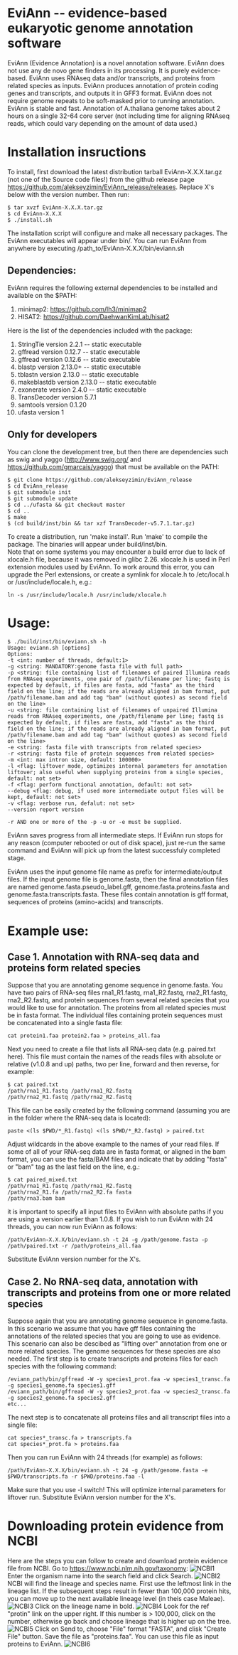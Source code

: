 # EviAnn -- evidence-based eukaryotic genome annotation software

EviAnn (Evidence Annotation) is a novel annotation software.  EviAnn does not use any de novo gene finders in its processing.  It is purely evidence-based.  EviAnn uses RNAseq data and/or transcripts, and proteins from related species as inputs.  EviAnn produces annotation of protein coding genes and transcripts, and outputs it in GFF3 format.  EviAnn does not require genome repeats to be soft-masked prior to running annotation.  EviAnn is stable and fast. Annotation of A.thaliana genome takes about 2 hours on a single 32-64 core server (not including time for aligning RNAseq reads, which could vary depending on the amount of data used.) 

# Installation insructions

To install, first download the latest distribution tarball EviAnn-X.X.X.tar.gz (not one of the Source code files!) from the github release page https://github.com/alekseyzimin/EviAnn_release/releases. Replace X's below with the version number. Then run:
```
$ tar xvzf EviAnn-X.X.X.tar.gz
$ cd EviAnn-X.X.X
$ ./install.sh
```
The installation script will configure and make all necessary packages.  The EviAnn executables will appear under bin/.  You can run EviAnn from anywhere by executing /path_to/EviAnn-X.X.X/bin/eviann.sh

## Dependencies:

EviAnn requires the following external dependencies to be installed and available on the $PATH:

1. minimap2: https://github.com/lh3/minimap2
2. HISAT2: https://github.com/DaehwanKimLab/hisat2

Here is the list of the dependencies included with the package:

1. StringTie version 2.2.1 -- static executable
2. gffread version 0.12.7 -- static executable
3. gffread version 0.12.6 -- static executable
4. blastp version 2.13.0+ -- static executable
5. tblastn version 2.13.0 -- static executable
6. makeblastdb version 2.13.0 -- static executable
7. exonerate version 2.4.0 -- static executable
8. TransDecoder version 5.7.1
9. samtools version 0.1.20
10. ufasta version 1

## Only for developers

You can clone the development tree, but then there are dependencies such as swig and yaggo (http://www.swig.org/ and https://github.com/gmarcais/yaggo) that must be available on the PATH:

```
$ git clone https://github.com/alekseyzimin/EviAnn_release
$ cd EviAnn_release
$ git submodule init
$ git submodule update
$ cd ../ufasta && git checkout master
$ cd ..
$ make
$ (cd build/inst/bin && tar xzf TransDecoder-v5.7.1.tar.gz)
```
To create a distribution, run 'make install'. Run 'make' to compile the package. The binaries will appear under build/inst/bin.  
Note that on some systems you may encounter a build error due to lack of xlocale.h file, because it was removed in glibc 2.26.  xlocale.h is used in Perl extension modules used by EviAnn.  To work around this error, you can upgrade the Perl extensions, or create a symlink for xlocale.h to /etc/local.h or /usr/include/locale.h, e.g.:
```
ln -s /usr/include/locale.h /usr/include/xlocale.h
```

# Usage:
```
$ ./build/inst/bin/eviann.sh -h
Usage: eviann.sh [options]
Options:
-t <int: number of threads, default:1>
-g <string: MANDATORY:genome fasta file with full path>
-p <string: file containing list of filenames of paired Illumina reads from RNAseq experiments, one pair of /path/filename per line; fastq is expected by default, if files are fasta, add "fasta" as the third field on the line; if the reads are already aligned in bam format, put /path/filename.bam and add tag "bam" (without quotes) as second field on the line>
-u <string: file containing list of filenames of unpaired Illumina reads from RNAseq experiments, one /path/filename per line; fastq is expected by default, if files are fasta, add "fasta" as the third field on the line; if the reads are already aligned in bam format, put /path/filename.bam and add tag "bam" (without quotes) as second field on the line>
-e <string: fasta file with transcripts from related species>
-r <string: fasta file of protein sequences from related species>
-m <int: max intron size, default: 100000>
-l <flag: liftover mode, optimizes internal parameters for annotation liftover; also useful when supplying proteins from a single species, default: not set>
-f <flag: perform functional annotation, default: not set>
--debug <flag: debug, if used more intermediate output files will be kept, default: not set>
-v <flag: verbose run, defalut: not set>
--version report version

-r AND one or more of the -p -u or -e must be supplied.
```
EviAnn saves progress from all intermediate steps.  If EviAnn run stops for any reason (computer rebooted or out of disk space), just re-run the same command and EviAnn will pick up from the latest successfuly completed stage.  

EviAnn uses the input genome file name as prefix for intermediate/output files.  If the input genome file is genome.fasta, then the final annotation files are named genome.fasta.pseudo_label.gff, genome.fasta.proteins.fasta and genome.fasta.transcripts.fasta. These files contain annotation is gff format, sequences of proteins (amino-acids) and transcripts.

# Example use:

## Case 1. Annotation with RNA-seq data and proteins form related species

Suppose that you are annotating genome sequence in genome.fasta.  You have two pairs of RNA-seq files rna1_R1.fastq, rna1_R2.fastq, rna2_R1.fastq, rna2_R2.fastq, and protein sequences from several related species that you would like to use for annotation.  The proteins from all related species must be in fasta format.  The individual files containing protein sequences must be concatenated into a single fasta file:
```
cat protein1.faa protein2.faa > proteins_all.faa
```
Next you need to create a file that lists all RNA-seq data (e.g. paired.txt here). This file must contain the names of the reads files with absolute or relative (v1.0.8 and up) paths, two per line, forward and then reverse, for example:
```
$ cat paired.txt
/path/rna1_R1.fastq /path/rna1_R2.fastq
/path/rna2_R1.fastq /path/rna2_R2.fastq
```
This file can be easily created by the following command (assuming you are in the folder where the RNA-seq data is located):
```
paste <(ls $PWD/*_R1.fastq) <(ls $PWD/*_R2.fastq) > paired.txt
```
Adjust wildcards in the above example to the names of your read files. If some of all of your RNA-seq data are in fasta format, or aligned in the bam format, you can use the fasta/BAM files and indicate that by adding "fasta" or "bam" tag as the last field on the line, e.g.:
```
$ cat paired_mixed.txt
/path/rna1_R1.fastq /path/rna1_R2.fastq
/path/rna2_R1.fa /path/rna2_R2.fa fasta
/path/rna3.bam bam
```
it is important to specify all input files to EviAnn with absolute paths if you are using a version earlier than 1.0.8.  If you wish to run EviAnn with 24 threads, you can now run EviAnn as follows:
```
/path/EviAnn-X.X.X/bin/eviann.sh -t 24 -g /path/genome.fasta -p /path/paired.txt -r /path/proteins_all.faa
```
Substitute EviAnn version number for the X's.

## Case 2. No RNA-seq data, annotation with transcripts and proteins from one or more related species

Suppose again that you are annotating genome sequence in genome.fasta.   In this scenario we assume that you have gff files containing the annotations of the related species that you are going to use as evidence. This scenario can also be descibed as "lifting over" annotation from one or more related species. The genome sequences for these species are also needed. The first step is to create transcripts and proteins files for each species with the following command:
```
/eviann_path/bin/gffread -W -y species1_prot.faa -w species1_transc.fa -g species1_genome.fa species1.gff
/eviann_path/bin/gffread -W -y species2_prot.faa -w species2_transc.fa -g species2_genome.fa species2.gff
etc...
```
The next step is to concatenate all proteins files and all transcript files into a single file:
```
cat species*_transc.fa > transcripts.fa
cat species*_prot.fa > proteins.faa
```
Then you can run EviAnn with 24 threads (for example) as follows:
```
/path/EviAnn-X.X.X/bin/eviann.sh -t 24 -g /path/genome.fasta -e $PWD/transcripts.fa -r $PWD/proteins.faa -l
```
Make sure that you use -l switch!  This will optimize internal parameters for liftover run. Substitute EviAnn version number for the X's.

# Downloading protein evidence from NCBI
Here are the steps you can follow to create and download protein evidence file from NCBI.  Go to https://www.ncbi.nlm.nih.gov/taxonomy:
![NCBI1](https://github.com/alekseyzimin/EviAnn_release/assets/27226909/bcfa658b-e998-4087-a046-adab51da86c8)
Enter the organism name into the search field and click Search.
![NCBI2](https://github.com/alekseyzimin/EviAnn_release/assets/27226909/0912ef8c-bd01-49cb-acbe-16f5b4cd7fff)
NCBI will find the lineage and species name.  First use the leftmost link in the lineage list.  If the subsequent steps result in fewer than 100,000 protein hits, you can move up to the next available lineage level (in theis case Maleae).
![NCBI3](https://github.com/alekseyzimin/EviAnn_release/assets/27226909/4e4698df-de08-4a3c-82fe-221a49e8447d)
Click on the lineage name in bold.
![NCBI4](https://github.com/alekseyzimin/EviAnn_release/assets/27226909/dce4b7a6-68da-4602-ab49-14fb0a29116b)
Look for the ref "protin" link on the upper right. If this number is > 100,000, click on the number, otherwise go back and choose lineage that is higher up on the tree.
![NCBI5](https://github.com/alekseyzimin/EviAnn_release/assets/27226909/12c96ac5-41a9-4853-bc87-034e84b36927)
Click on Send to, choose "File" format "FASTA", and clisk "Create File" button.  Save the file as "proteins.faa".  You can use this file as input proteins to EviAnn.
![NCBI6](https://github.com/alekseyzimin/EviAnn_release/assets/27226909/6be1aa9e-8634-428f-afd4-a5502dd6d412)

